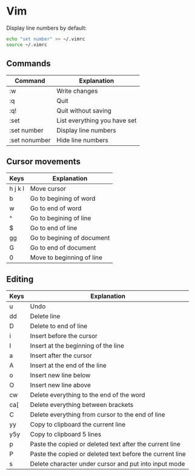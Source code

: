 # Vim

Display line numbers by default:

```bash
echo "set number" >> ~/.vimrc
source ~/.vimrc
```

## Commands

| Command       | Explanation                  |
| ------------- | ---------------------------- |
| :w            | Write changes                |
| :q            | Quit                         |
| :q!           | Quit without saving          |
| :set          | List everything you have set |
| :set number   | Display line numbers         |
| :set nonumber | Hide line numbers            |

## Cursor movements

| Keys    | Explanation                |
| ------- | -------------------------- |
| h j k l | Move cursor                |
| b       | Go to begining of word     |
| w       | Go to end of word          |
| ^       | Go to begining of line     |
| $       | Go to end of line          |
| gg      | Go to begining of document |
| G       | Go to end of document      |
| 0       | Move to beginning of line  |

## Editing

| Keys | Explanation                                              |
| ---- | -------------------------------------------------------- |
| u    | Undo                                                     |
| dd   | Delete line                                              |
| D    | Delete to end of line                                    |
| i    | Insert before the cursor                                 |
| I    | Insert at the beginning of the line                      |
| a    | Insert after the cursor                                  |
| A    | Insert at the end of the line                            |
| o    | Insert new line below                                    |
| O    | Insert new line above                                    |
| cw   | Delete everything to the end of the word                 |
| ca\[ | Delete everything between brackets                       |
| C    | Delete everything from cursor to the end of line         |
| yy   | Copy to clipboard the current line                       |
| y5y  | Copy to clipboard 5 lines                                |
| p    | Paste the copied or deleted text after the current line  |
| P    | Paste the copied or deleted text before the current line |
| s    | Delete character under cursor and put into input mode    |
